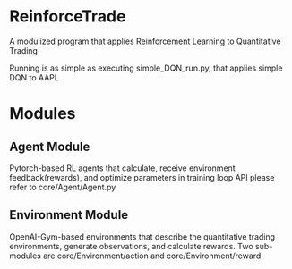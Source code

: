 # ReinforceTrade
A modulized program that applies Reinforcement Learning to Quantitative Trading

Running is as simple as executing simple_DQN_run.py, that applies simple DQN to AAPL

# Modules
## Agent Module
Pytorch-based RL agents that calculate, receive environment feedback(rewards), and optimize parameters in training loop
API please refer to core/Agent/Agent.py

## Environment Module
OpenAI-Gym-based environments that describe the quantitative trading environments, generate observations, and calculate rewards.
Two sub-modules are core/Environment/action and core/Environment/reward